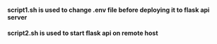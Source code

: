 #### script1.sh is used to change .env file before deploying it to flask api server

#### script2.sh is used to start flask api on remote host
